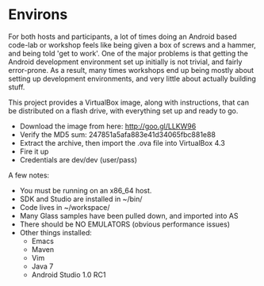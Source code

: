 Environs
==========

For both hosts and participants, a lot of times doing an Android based code-lab or workshop feels like being given a box of screws and a hammer, and being told 'get to work'. One of the major problems is that getting the Android development environment set up initially is not trivial, and fairly error-prone. As a result, many times workshops end up being mostly about setting up development environments, and very little about actually building stuff. 

This project provides a VirtualBox image, along with instructions, that can be distributed on a flash drive, with everything set up and ready to go. 

* Download the image from here: http://goo.gl/LLKW96
* Verify the MD5 sum: 247851a5afa883e41d34065fbc881e88
* Extract the archive, then import the .ova file into VirtualBox 4.3
* Fire it up
* Credentials are dev/dev (user/pass)

A few notes:

* You must be running on an x86_64 host.
* SDK and Studio are installed in ~/bin/
* Code lives in ~/workspace/
* Many Glass samples have been pulled down, and imported into AS
* There should be NO EMULATORS (obvious performance issues)
* Other things installed:
    * Emacs
    * Maven
    * Vim
    * Java 7
    * Android Studio 1.0 RC1
